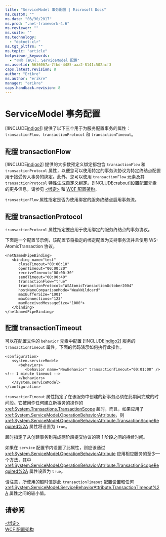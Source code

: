 ```yaml
---
title: "ServiceModel 事务配置 | Microsoft Docs"
ms.custom: ""
ms.date: "03/30/2017"
ms.prod: ".net-framework-4.6"
ms.reviewer: ""
ms.suite: ""
ms.technology: 
  - "dotnet-clr"
ms.tgt_pltfrm: ""
ms.topic: "article"
helpviewer_keywords: 
  - "事务 [WCF], ServiceModel 配置"
ms.assetid: 5636067a-7fbd-4485-aaa2-8141c502acf3
caps.latest.revision: 8
author: "Erikre"
ms.author: "erikre"
manager: "erikre"
caps.handback.revision: 8
---
```

# ServiceModel 事务配置
[!INCLUDE[indigo1](../../../../includes/indigo1-md.md)] 提供了以下三个用于为服务配置事务的属性：`transactionFlow`、`transactionProtocol` 和 `transactionTimeout`。  
  
## 配置 transactionFlow  
 [!INCLUDE[indigo2](../../../../includes/indigo2-md.md)] 提供的大多数预定义绑定都包含 `transactionFlow` 和 `transactionProtocol` 属性，以便您可以使用特定的事务流协议为特定终结点配置用于接受传入事务的绑定。此外，您可以使用 `transactionFlow` 元素及其 `transactionProtocol` 特性生成自定义绑定。[!INCLUDE[crabout](../../../../includes/crabout-md.md)]设置配置元素的更多信息，请参见 [\<绑定\>](../../../../docs/framework/misc/binding.md) 和 [WCF 配置架构](../../../../docs/framework/configure-apps/file-schema/wcf/index.md)。  
  
 `transactionFlow` 属性指定是否为使用绑定的服务终结点启用事务流。  
  
## 配置 transactionProtocol  
 `transactionProtocol` 属性指定要应用于使用绑定的服务终结点的事务协议。  
  
 下面是一个配置节示例，该配置节将指定的绑定配置为支持事务流并且使用 WS\-AtomicTransaction 协议。  
  
```  
<netNamedPipeBinding>  
   <binding name="test"  
      closeTimeout="00:00:10"  
      openTimeout="00:00:20"   
      receiveTimeout="00:00:30"  
      sendTimeout="00:00:40"  
      transactionFlow="true"  
      transactionProtocol="WSAtomicTransactionOctober2004"  
      hostNameComparisonMode="WeakWildcard"  
      maxBufferSize="1001"  
      maxConnections="123"   
      maxReceivedMessageSize="1000">  
   </binding>  
</netNamedPipeBinding>  
```  
  
## 配置 transactionTimeout  
 可以在配置文件的 `behavior` 元素中配置 [!INCLUDE[indigo2](../../../../includes/indigo2-md.md)] 服务的 `transactionTimeout` 属性。下面的代码演示如何执行此操作。  
  
```  
<configuration>  
   <system.serviceModel>  
      <behaviors>  
         <behavior name="NewBehavior" transactionTimeout="00:01:00" /> <!-- 1 minute timeout -->  
      </behaviors>  
   </system.serviceModel>  
</configuration>  
```  
  
 `transactionTimeout` 属性指定了在该服务中创建的新事务必须在此期间完成的时间段。它被用作任何建立新事务的操作的 <xref:System.Transactions.TransactionScope> 超时，而且，如果应用了 <xref:System.ServiceModel.OperationBehaviorAttribute>，则 <xref:System.ServiceModel.OperationBehaviorAttribute.TransactionScopeRequired%2A> 属性将设置为 `true`。  
  
 超时指定了从创建事务到完成两阶段提交协议的第 1 阶段之间的持续时间。  
  
 如果在 `service` 配置节内设置了此属性，则应该通过 <xref:System.ServiceModel.OperationBehaviorAttribute> 应用相应服务的至少一个方法，其中 <xref:System.ServiceModel.OperationBehaviorAttribute.TransactionScopeRequired%2A> 属性设置为 `true`。  
  
 请注意，所使用的超时值是此 `transactionTimeout` 配置设置和任何 <xref:System.ServiceModel.ServiceBehaviorAttribute.TransactionTimeout%2A> 属性之间的较小值。  
  
## 请参阅  
 [\<绑定\>](../../../../docs/framework/misc/binding.md)   
 [WCF 配置架构](../../../../docs/framework/configure-apps/file-schema/wcf/index.md)